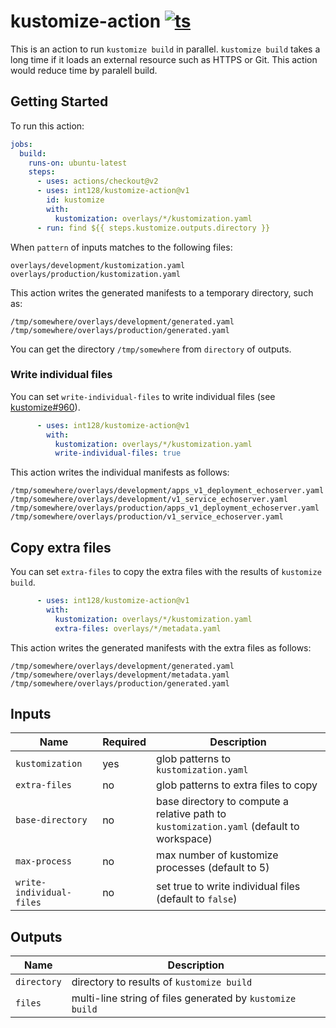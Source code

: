 # kustomize-action [![ts](https://github.com/int128/kustomize-action/actions/workflows/ts.yaml/badge.svg)](https://github.com/int128/kustomize-action/actions/workflows/ts.yaml)

This is an action to run `kustomize build` in parallel.
`kustomize build` takes a long time if it loads an external resource such as HTTPS or Git.
This action would reduce time by paralell build.


## Getting Started

To run this action:

```yaml
jobs:
  build:
    runs-on: ubuntu-latest
    steps:
      - uses: actions/checkout@v2
      - uses: int128/kustomize-action@v1
        id: kustomize
        with:
          kustomization: overlays/*/kustomization.yaml
      - run: find ${{ steps.kustomize.outputs.directory }}
```

When `pattern` of inputs matches to the following files:

```
overlays/development/kustomization.yaml
overlays/production/kustomization.yaml
```

This action writes the generated manifests to a temporary directory, such as:

```
/tmp/somewhere/overlays/development/generated.yaml
/tmp/somewhere/overlays/production/generated.yaml
```

You can get the directory `/tmp/somewhere` from `directory` of outputs.


### Write individual files

You can set `write-individual-files` to write individual files (see [kustomize#960](https://github.com/kubernetes-sigs/kustomize/pull/960)).

```yaml
      - uses: int128/kustomize-action@v1
        with:
          kustomization: overlays/*/kustomization.yaml
          write-individual-files: true
```

This action writes the individual manifests as follows:

```
/tmp/somewhere/overlays/development/apps_v1_deployment_echoserver.yaml
/tmp/somewhere/overlays/development/v1_service_echoserver.yaml
/tmp/somewhere/overlays/production/apps_v1_deployment_echoserver.yaml
/tmp/somewhere/overlays/production/v1_service_echoserver.yaml
```


## Copy extra files

You can set `extra-files` to copy the extra files with the results of `kustomize build`.

```yaml
      - uses: int128/kustomize-action@v1
        with:
          kustomization: overlays/*/kustomization.yaml
          extra-files: overlays/*/metadata.yaml
```

This action writes the generated manifests with the extra files as follows:

```
/tmp/somewhere/overlays/development/generated.yaml
/tmp/somewhere/overlays/development/metadata.yaml
/tmp/somewhere/overlays/production/generated.yaml
```


## Inputs

| Name | Required | Description
|------|----------|------------
| `kustomization` | yes | glob patterns to `kustomization.yaml`
| `extra-files` | no | glob patterns to extra files to copy
| `base-directory` | no | base directory to compute a relative path to `kustomization.yaml` (default to workspace)
| `max-process` | no | max number of kustomize processes (default to 5)
| `write-individual-files` | no | set true to write individual files (default to `false`)


## Outputs

| Name | Description
|------|------------
| `directory` | directory to results of `kustomize build`
| `files` | multi-line string of files generated by `kustomize build`
